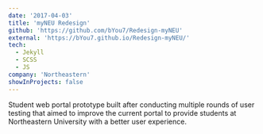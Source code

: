 ```yaml
---
date: '2017-04-03'
title: 'myNEU Redesign'
github: 'https://github.com/bYou7/Redesign-myNEU'
external: 'https://bYou7.github.io/Redesign-myNEU/'
tech:
  - Jekyll
  - SCSS
  - JS
company: 'Northeastern'
showInProjects: false
---
```


Student web portal prototype built after conducting multiple rounds of user testing that aimed to improve the current portal to provide students at Northeastern University with a better user experience.
